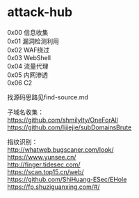 # attack-hub

0x00 信息收集  
0x01 漏洞检测利用  
0x02 WAF绕过  
0x03 WebShell  
0x04 流量代理  
0x05 内网渗透  
0x06 C2

找源码思路见find-source.md

子域名收集：  
https://github.com/shmilylty/OneForAll  
https://github.com/lijiejie/subDomainsBrute

指纹识别：  
http://whatweb.bugscaner.com/look/  
https://www.yunsee.cn/  
http://finger.tidesec.com/  
https://scan.top15.cn/web/  
https://github.com/ShiHuang-ESec/EHole  
https://fp.shuziguanxing.com/#/
